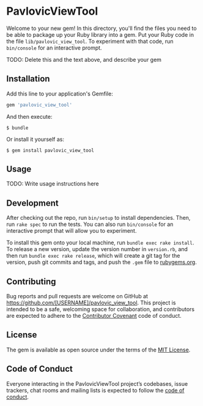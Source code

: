 # PavlovicViewTool

Welcome to your new gem! In this directory, you'll find the files you need to be able to package up your Ruby library into a gem. Put your Ruby code in the file `lib/pavlovic_view_tool`. To experiment with that code, run `bin/console` for an interactive prompt.

TODO: Delete this and the text above, and describe your gem

## Installation

Add this line to your application's Gemfile:

```ruby
gem 'pavlovic_view_tool'
```

And then execute:

    $ bundle

Or install it yourself as:

    $ gem install pavlovic_view_tool

## Usage

TODO: Write usage instructions here

## Development

After checking out the repo, run `bin/setup` to install dependencies. Then, run `rake spec` to run the tests. You can also run `bin/console` for an interactive prompt that will allow you to experiment.

To install this gem onto your local machine, run `bundle exec rake install`. To release a new version, update the version number in `version.rb`, and then run `bundle exec rake release`, which will create a git tag for the version, push git commits and tags, and push the `.gem` file to [rubygems.org](https://rubygems.org).

## Contributing

Bug reports and pull requests are welcome on GitHub at https://github.com/[USERNAME]/pavlovic_view_tool. This project is intended to be a safe, welcoming space for collaboration, and contributors are expected to adhere to the [Contributor Covenant](http://contributor-covenant.org) code of conduct.

## License

The gem is available as open source under the terms of the [MIT License](http://opensource.org/licenses/MIT).

## Code of Conduct

Everyone interacting in the PavlovicViewTool project’s codebases, issue trackers, chat rooms and mailing lists is expected to follow the [code of conduct](https://github.com/[USERNAME]/pavlovic_view_tool/blob/master/CODE_OF_CONDUCT.md).
